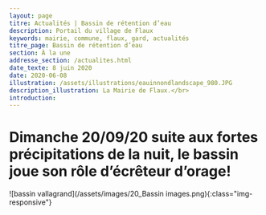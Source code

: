 ```yaml
---
layout: page
titre: Actualités | Bassin de rétention d’eau
description: Portail du village de Flaux
keywords: mairie, commune, flaux, gard, actualités
titre_page: Bassin de rétention d’eau
section: À la une
addresse_section: /actualites.html
date_texte: 8 juin 2020
date: 2020-06-08
illustration: /assets/illustrations/eauinnondlandscape_980.JPG
description_illustration: La Mairie de Flaux.</br>
introduction: 
---
```

# Dimanche 20/09/20 suite aux fortes précipitations de la nuit, le bassin joue son rôle d’écrêteur d’orage!


![bassin vallagrand](/assets/images/20_Bassin images.png){:class="img-responsive"}



